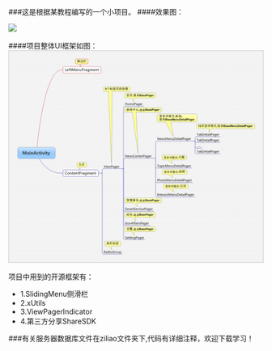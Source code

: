 ###这是根据某教程编写的一个小项目。
####效果图：

![](https://github.com/xcg-code/SmartBeiJing/blob/master/ziliao/MyProjects.gif)

####项目整体UI框架如图：
![](https://github.com/xcg-code/SmartBeiJing/blob/master/ziliao/UI%E6%A1%86%E6%9E%B6%E5%9B%BE.jpeg)

项目中用到的开源框架有：

- 1.SlidingMenu侧滑栏
- 2.xUtils
- 3.ViewPagerIndicator
- 4.第三方分享ShareSDK

###有关服务器数据库文件在ziliao文件夹下,代码有详细注释，欢迎下载学习！


